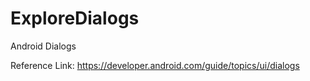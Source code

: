 # ExploreDialogs
Android Dialogs

Reference Link: https://developer.android.com/guide/topics/ui/dialogs

